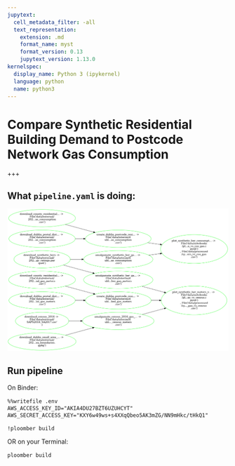 ```yaml
---
jupytext:
  cell_metadata_filter: -all
  text_representation:
    extension: .md
    format_name: myst
    format_version: 0.13
    jupytext_version: 1.13.0
kernelspec:
  display_name: Python 3 (ipykernel)
  language: python
  name: python3
---
```


# Compare Synthetic Residential Building Demand to Postcode Network Gas Consumption

+++

## What `pipeline.yaml` is doing:

![pipeline.png](pipeline.png)

## Run pipeline

On Binder:

```{code-cell} ipython3
%%writefile .env
AWS_ACCESS_KEY_ID="AKIA4DU27BZT6UZUHCYT"
AWS_SECRET_ACCESS_KEY="KXY6w49ws+s4XXqQbeo5AK3mZG/NN9mHkc/tHkQ1"
```

```{code-cell} ipython3
!ploomber build
```

OR on your Terminal:

```{code-cell} ipython3
ploomber build
```
